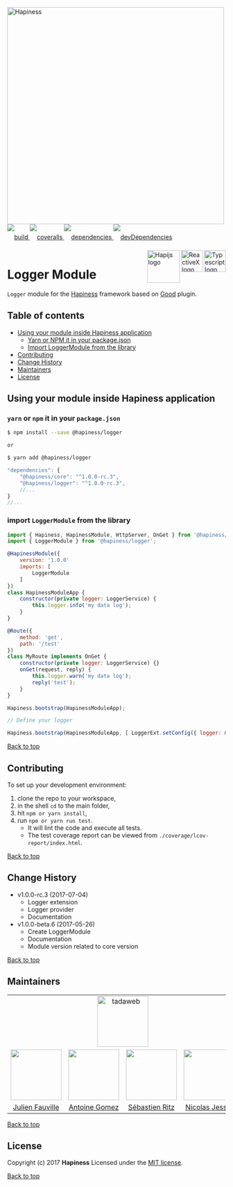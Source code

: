 <img src="http://bit.ly/2mxmKKI" width="500" alt="Hapiness" />

<div style="margin-bottom:20px;">
<div style="line-height:60px">
    <a href="https://travis-ci.org/hapinessjs/logger-module.svg?branch=master">
        <img src="https://travis-ci.org/hapinessjs/logger-module.svg?branch=master" alt="build" />
    </a>
    <a href="https://coveralls.io/github/hapinessjs/logger-module?branch=master">
        <img src="https://coveralls.io/repos/github/hapinessjs/logger-module/badge.svg?branch=master" alt="coveralls" />
    </a>
    <a href="https://david-dm.org/hapinessjs/logger-module">
        <img src="https://david-dm.org/hapinessjs/logger-module.svg" alt="dependencies" />
    </a>
    <a href="https://david-dm.org/hapinessjs/logger-module?type=dev">
        <img src="https://david-dm.org/hapinessjs/logger-module/dev-status.svg" alt="devDependencies" />
    </a>
</div>
<div>
    <a href="https://www.typescriptlang.org/docs/tutorial.html">
        <img src="https://cdn-images-1.medium.com/max/800/1*8lKzkDJVWuVbqumysxMRYw.png"
             align="right" alt="Typescript logo" width="50" height="50" style="border:none;" />
    </a>
    <a href="http://reactivex.io/rxjs">
        <img src="http://reactivex.io/assets/Rx_Logo_S.png"
             align="right" alt="ReactiveX logo" width="50" height="50" style="border:none;" />
    </a>
    <a href="http://hapijs.com">
        <img src="http://bit.ly/2lYPYPw"
             align="right" alt="Hapijs logo" width="75" style="border:none;" />
    </a>
</div>
</div>

# Logger Module

`Logger` module for the [Hapiness](https://github.com/hapinessjs/hapiness) framework based on [Good](https://github.com/hapijs/good) plugin.

## Table of contents

* [Using your module inside Hapiness application](#using-your-module-inside-hapiness-application)
    * [Yarn or NPM it in your package.json](#yarn-or-npm-it-in-your-packagejson)
    * [Import LoggerModule from the library](#import-loggermodule-from-the-library)
* [Contributing](#contributing)
* [Change History](#change-history)
* [Maintainers](#maintainers)
* [License](#license)

## Using your module inside Hapiness application

### `yarn` or `npm` it in your `package.json`

```bash
$ npm install --save @hapiness/logger

or

$ yarn add @hapiness/logger
```
    
```javascript
"dependencies": {
    "@hapiness/core": "^1.0.0-rc.3",
    "@hapiness/logger": "^1.0.0-rc.3",
    //...
}
//...
```

### import `LoggerModule` from the library

```javascript
import { Hapiness, HapinessModule, HttpServer, OnGet } from '@hapiness/core';
import { LoggerModule } from '@hapiness/logger';

@HapinessModule({
    version: '1.0.0'
    imports: [
        LoggerModule
    ]
})
class HapinessModuleApp {
    constructor(private logger: LoggerService) {
        this.logger.info('my data log');
    }
}

@Route({
    method: 'get',
    path: '/test'
})
class MyRoute implements OnGet {
    constructor(private logger: LoggerService) {}
    onGet(request, reply) {
        this.logger.warn('my data log');
        reply('test');
    }
}

Hapiness.bootstrap(HapinessModuleApp);

// Define your logger

Hapiness.bootstrap(HapinessModuleApp, [ LoggerExt.setConfig({ logger: myLogger }) ]);

```

[Back to top](#table-of-contents)

## Contributing

To set up your development environment:

1. clone the repo to your workspace,
2. in the shell `cd` to the main folder,
3. hit `npm or yarn install`,
4. run `npm or yarn run test`.
    * It will lint the code and execute all tests. 
    * The test coverage report can be viewed from `./coverage/lcov-report/index.html`.

[Back to top](#table-of-contents)

## Change History

* v1.0.0-rc.3 (2017-07-04)
    * Logger extension
    * Logger provider
    * Documentation
* v1.0.0-beta.6 (2017-05-26)
    * Create LoggerModule
    * Documentation
    * Module version related to core version
    
[Back to top](#table-of-contents)

## Maintainers

<table>
    <tr>
        <td colspan="4" align="center"><a href="https://www.tadaweb.com"><img src="https://tadaweb.com/images/tadaweb/logo.png" width="117" alt="tadaweb" /></a></td>
    </tr>
    <tr>
        <td align="center"><a href="https://github.com/Juneil"><img src="https://avatars3.githubusercontent.com/u/6546204?v=3&s=117" width="117"/></a></td>
        <td align="center"><a href="https://github.com/antoinegomez"><img src="https://avatars3.githubusercontent.com/u/997028?v=3&s=117" width="117"/></a></td>
        <td align="center"><a href="https://github.com/srz09"><img src="https://avatars3.githubusercontent.com/u/6841511?v=3&s=117" width="117"/></a></td>
        <td align="center"><a href="https://github.com/njl07"><img src="https://avatars3.githubusercontent.com/u/1673977?v=3&s=117" width="117"/></a></td>
    </tr>
    <tr>
        <td align="center"><a href="https://github.com/Juneil">Julien Fauville</a></td>
        <td align="center"><a href="https://github.com/antoinegomez">Antoine Gomez</a></td>
        <td align="center"><a href="https://github.com/srz09">Sébastien Ritz</a></td>
        <td align="center"><a href="https://github.com/njl07">Nicolas Jessel</a></td>
    </tr>
</table>

[Back to top](#table-of-contents)

## License

Copyright (c) 2017 **Hapiness** Licensed under the [MIT license](https://github.com/hapinessjs/empty-module/blob/master/LICENSE.md).

[Back to top](#table-of-contents)
